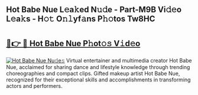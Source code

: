 ## Hot Babe Nue L𝚎a𝚔ed N𝚞𝚍e - Part-M9B Vi𝚍𝚎o L𝚎a𝚔s - H𝚘𝚝 O𝚗𝚕yf𝚊ns P𝚑𝚘tos Tw8HC

# <h2><a href="http://kf6yd2.oniu.top/?m=Hot+Babe+Nue">🔗👉 🔴 Hot Babe Nue P𝚑ot𝚘𝚜 V𝚒d𝚎o</a></h2>

[![Hot Babe Nue Nu𝚍e𝚜](https://i.imgur.com/0qMVB7G.gif)](http://kf6yd2.oniu.top/?m=Hot+Babe+Nue)
Virtual entertainer and multimedia creator Hot Babe Nue, acclaimed for sharing dance and lifestyle knowledge through trending choreographies and compact clips. Gifted makeup artist Hot Babe Nue, recognized for their exceptional skills and accomplishments in transforming actors and performers.  

